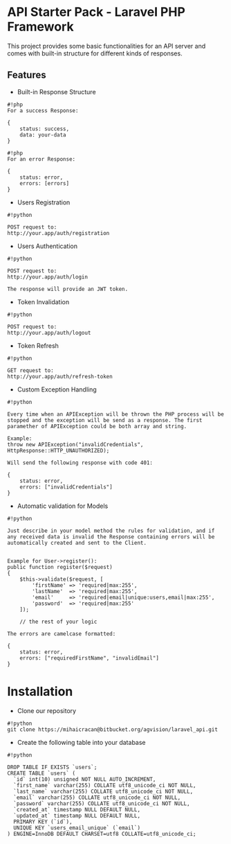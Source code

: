 # API Starter Pack - Laravel PHP Framework

This project provides some basic functionalities for an API server and comes with built-in structure for different kinds of responses.

## Features

* Built-in Response Structure
 
```
#!php
For a success Response:

{
    status: success,
    data: your-data
}
```


```
#!php
For an error Response:

{
    status: error,
    errors: [errors]
}
```

* Users Registration
 
```
#!python

POST request to:
http://your.app/auth/registration
```

* Users Authentication
 
```
#!python

POST request to:
http://your.app/auth/login

The response will provide an JWT token.
```

* Token Invalidation
 
```
#!python

POST request to:
http://your.app/auth/logout
```

* Token Refresh
 
```
#!python

GET request to:
http://your.app/auth/refresh-token
```

* Custom Exception Handling
 
```
#!python

Every time when an APIException will be thrown the PHP process will be stopped and the exception will be send as a response. The first paramether of APIException could be both array and string.

Example:
throw new APIException("invalidCredentials", HttpResponse::HTTP_UNAUTHORIZED);

Will send the following response with code 401:

{
    status: error,
    errors: ["invalidCredentials"]
}
```

* Automatic validation for Models
 
```
#!python

Just describe in your model method the rules for validation, and if any received data is invalid the Response containing errors will be automatically created and sent to the Client.


Example for User->register():
public function register($request)
{   
    $this->validate($request, [
        'firstName' => 'required|max:255',
        'lastName'  => 'required|max:255',
        'email'     => 'required|email|unique:users,email|max:255',
        'password'  => 'required|max:255'
    ]);

    // the rest of your logic

The errors are camelcase formatted:

{
    status: error,
    errors: ["requiredFirstName", "invalidEmail"]
}
```

# Installation

* Clone our repository

```
#!python
git clone https://mihaicracan@bitbucket.org/agvision/laravel_api.git
```

* Create the following table into your database

```
#!python

DROP TABLE IF EXISTS `users`;
CREATE TABLE `users` (
  `id` int(10) unsigned NOT NULL AUTO_INCREMENT,
  `first_name` varchar(255) COLLATE utf8_unicode_ci NOT NULL,
  `last_name` varchar(255) COLLATE utf8_unicode_ci NOT NULL,
  `email` varchar(255) COLLATE utf8_unicode_ci NOT NULL,
  `password` varchar(255) COLLATE utf8_unicode_ci NOT NULL,
  `created_at` timestamp NULL DEFAULT NULL,
  `updated_at` timestamp NULL DEFAULT NULL,
  PRIMARY KEY (`id`),
  UNIQUE KEY `users_email_unique` (`email`)
) ENGINE=InnoDB DEFAULT CHARSET=utf8 COLLATE=utf8_unicode_ci;
```